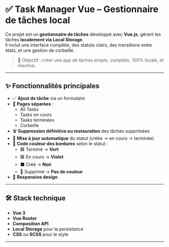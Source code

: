 # ✅ Task Manager Vue – Gestionnaire de tâches local

Ce projet est un **gestionnaire de tâches** développé avec **Vue.js**, gérant les tâches **localement via Local Storage**.  
Il inclut une interface complète, des statuts clairs, des transitions entre états, et une gestion de corbeille.

> 🎯 Objectif : créer une app de tâches simple, complète, 100% locale, et réactive.

---

## ✨ Fonctionnalités principales

- ✅ **Ajout de tâche** via un formulaire
- 📄 **Pages séparées** :
  - All Tasks
  - Tasks en cours
  - Tasks terminées
  - Corbeille
- 🗑️ **Suppression définitive ou restauration** des tâches supprimées
- 🔄 **Mise à jour automatique** du statut (créée → en cours → terminée)
- 🎨 **Code couleur des bordures** selon le statut :
  - 🟩 Terminé → **Vert**
  - 🟪 En cours → **Violet**
  - ⬛ Créé → **Noir**
  - 🚫 Supprimé → **Pas de couleur**
- 📱 **Responsive design**

---

## 🛠️ Stack technique

- **Vue 3**
- **Vue Router**
- **Composition API**
- **Local Storage** pour la persistance
- **CSS** ou **SCSS** pour le style

---
